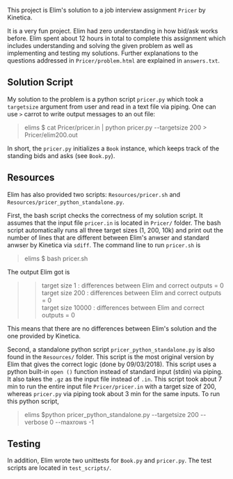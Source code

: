 This project is Elim's solution to a job interview assignment `Pricer` by Kinetica.

It is a very fun project. Elim had zero understanding in how bid/ask works before. Elim spent about 12 hours in total to complete this assignment which includes understanding and solving the given problem as well as implementing and testing my solutions. Further explanations to the questions addressed in `Pricer/problem.html` are explained in `answers.txt`.

Solution Script
---------------

My solution to the problem is a python script `pricer.py` which took a `targetsize` argument from user and read in a text file via piping. One can use `>` carrot to write output messages to an out file:

> elims $ cat Pricer/pricer.in  | python pricer.py --targetsize 200 > Pricer/elim200.out

In short, the `pricer.py` initializes a `Book` instance, which keeps track of the standing bids and asks (see `Book.py`).

Resources
---------

Elim has also provided two scripts: `Resources/pricer.sh` and `Resources/pricer_python_standalone.py`.

First, the bash script checks the correctness of my solution script. It assumes that the input file `pricer.in` is located in `Pricer/` folder. The bash script automatically runs all three target sizes (1, 200, 10k) and print out the number of lines that are different between Elim's anwser and standard anwser by Kinetica via `sdiff`. The command line to run `pricer.sh` is 

> elims $ bash pricer.sh

The output Elim got is
>> target size 1 : differences between Elim and correct outputs = 0    
>> target size 200 : differences between Elim and correct outputs = 0  
>> target size 10000 : differences between Elim and correct outputs = 0 

This means that there are no differences between Elim's solution and the one provided by Kinetica. 

Second, a standalone python script `pricer_python_standalone.py` is also found in the `Resources/` folder. This script is the most original version by Elim that gives the correct logic (done by 09/03/2018). This script uses a python built-in `open ()` function instead of standard input (stdin) via piping. It also takes the `.gz` as the input file instead of `.in`. This script took about 7 min to run the entire input file `Pricer/pricer.in` with a target size of 200, whereas `pricer.py` via piping took about 3 min for the same inputs. To run this python script,

> elims $python pricer_python_standalone.py --targetsize 200 --verbose 0 --maxrows -1

Testing
-------

In addition, Elim wrote two unittests for `Book.py` and `pricer.py`. The test scripts are located in `test_scripts/`.